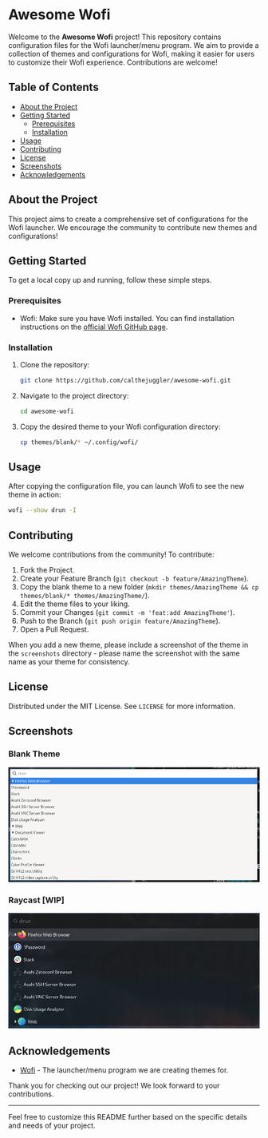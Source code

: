 # Awesome Wofi

Welcome to the **Awesome Wofi** project! This repository contains configuration
files for the Wofi launcher/menu program. We aim to provide a collection of
themes and configurations for Wofi, making it easier for users to customize
their Wofi experience. Contributions are welcome!

## Table of Contents

- [About the Project](#about-the-project)
- [Getting Started](#getting-started)
  - [Prerequisites](#prerequisites)
  - [Installation](#installation)
- [Usage](#usage)
- [Contributing](#contributing)
- [License](#license)
- [Screenshots](#screenshots)
- [Acknowledgements](#acknowledgements)

## About the Project

This project aims to create a comprehensive set of configurations for the Wofi
launcher. We encourage the community to contribute new themes and configurations!

## Getting Started

To get a local copy up and running, follow these simple steps.

### Prerequisites

- Wofi: Make sure you have Wofi installed. You can find installation
instructions on the [official Wofi GitHub page](https://hg.sr.ht/~scoopta/wofi).

### Installation

1. Clone the repository:

    ```sh
    git clone https://github.com/calthejuggler/awesome-wofi.git
    ```

2. Navigate to the project directory:

    ```sh
    cd awesome-wofi
    ```

3. Copy the desired theme to your Wofi configuration directory:

    ```sh
    cp themes/blank/* ~/.config/wofi/
    ```

## Usage

After copying the configuration file, you can launch Wofi to see the new theme
in action:

```sh
wofi --show drun -I
```

## Contributing

We welcome contributions from the community! To contribute:

1. Fork the Project.
2. Create your Feature Branch (`git checkout -b feature/AmazingTheme`).
3. Copy the blank theme to a new folder
    (`mkdir themes/AmazingTheme && cp themes/blank/* themes/AmazingTheme/`).
4. Edit the theme files to your liking.
5. Commit your Changes (`git commit -m 'feat:add AmazingTheme'`).
6. Push to the Branch (`git push origin feature/AmazingTheme`).
7. Open a Pull Request.

When you add a new theme, please include a screenshot of the theme in the
`screenshots` directory - please name the screenshot with the same name as your
theme for consistency.

## License

Distributed under the MIT License. See `LICENSE` for more information.

## Screenshots

### Blank Theme

![Blank Theme](screenshots/blank.png)

### Raycast [WIP]

![Raycast - work in progress](screenshots/raycast.png)

## Acknowledgements

- [Wofi](https://github.com/adi1090x/wofi) - The launcher/menu program we are
creating themes for.

Thank you for checking out our project! We look forward to your contributions.

---

Feel free to customize this README further based on the specific details and
needs of your project.
